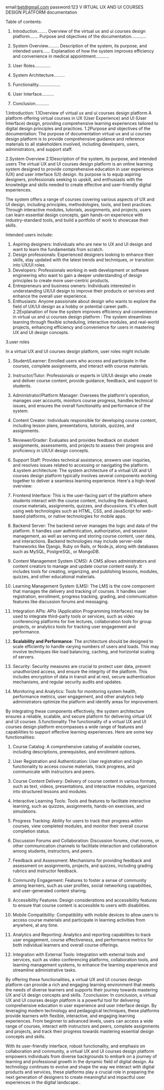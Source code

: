 email:bet@gmail.com
password:123
V IRTUAL UX AND UI COURSES DESIGN PLATFORM documentation

Table of contents:
1.	Introduction……..
Overview of the virtual ux and ui courses design platform…….
Purpose and objectives of the documentation…………
2.	System Overview………
Description of the system, its purpose, and intended users……
Explanation of how the system improves efficiency and convenience in medical appointment………..

3.	User Roles………….
4.	System Architecture………
5.	Functionality………………
6.	User Interface……….
7.	Conclusion………..



1.Introduction:
1.1Overview of virtual ux and ui courses design platform
A platform offering virtual courses in UX (User Experience) and UI (User Interface) design, providing comprehensive learning experiences tailored to digital design principles and practices. 1.2Purpose and objectives of the documentation:
The purpose of documentation virtual ux and ui courses design platform is to provide comprehensive guidance and reference materials to all stakeholders involved, including developers, users, administrators, and support staff.


2.System Overview
2.1Description of the system, its purpose, and intended users
The virtual UX and UI courses design platform is an online learning system designed to provide comprehensive education in user experience (UX) and user interface (UI) design. Its purpose is to equip aspiring designers, professionals seeking to upskill, and enthusiasts with the knowledge and skills needed to create effective and user-friendly digital experiences.

The system offers a range of courses covering various aspects of UX and UI design, including principles, methodologies, tools, and best practices. Through interactive modules, tutorials, assignments, and projects, users can learn essential design concepts, gain hands-on experience with industry-standard tools, and build a portfolio of work to showcase their skills.

Intended users include:

1. Aspiring designers: Individuals who are new to UX and UI design and want to learn the fundamentals from scratch.
2. Design professionals: Experienced designers looking to enhance their skills, stay updated with the latest trends and techniques, or transition into UX/UI roles.
3. Developers: Professionals working in web development or software engineering who want to gain a deeper understanding of design principles to create more user-centric products.
4. Entrepreneurs and business owners: Individuals interested in understanding UX/UI design to improve their products or services and enhance the overall user experience.
5. Enthusiasts: Anyone passionate about design who wants to explore the field of UX/UI design as a hobby or potential career path..
2.2Explanation of how the system improves efficiency and convenience in virtual ux and ui courses design platform : The system streamlines learning through flexible scheduling, interactive modules, and real-world projects, enhancing efficiency and convenience for users in mastering UX and UI design concepts.


3.user roles

In a virtual UX and UI courses design platform, user roles might include:
1.	Student/Learner: Enrolled users who access and participate in the courses, complete assignments, and interact with course materials.
2.	Instructor/Tutor: Professionals or experts in UX/UI design who create and deliver course content, provide guidance, feedback, and support to students.
3.	Administrator/Platform Manager: Oversees the platform's operation, manages user accounts, monitors course progress, handles technical issues, and ensures the overall functionality and performance of the system.
4.	Content Creator: Individuals responsible for developing course content, including lesson plans, presentations, tutorials, quizzes, and assignments.
5.	Reviewer/Grader: Evaluates and provides feedback on student assignments, assessments, and projects to assess their progress and proficiency in UX/UI design concepts.
6.	Support Staff: Provides technical assistance, answers user inquiries, and resolves issues related to accessing or navigating the platform.
 4.system  architecture:
The system architecture of a virtual UX and UI courses design platform typically involves several components working together to deliver a seamless learning experience. Here's a high-level overview:

1. Frontend Interface: This is the user-facing part of the platform where students interact with the course content, including the dashboard, course materials, assignments, quizzes, and discussions. It's often built using web technologies such as HTML, CSS, and JavaScript for web-based platforms, or native technologies for mobile apps.

2. Backend Server: The backend server manages the logic and data of the platform. It handles user authentication, authorization, and session management, as well as serving and storing course content, user data, and interactions. Backend technologies may include server-side frameworks like Django, Ruby on Rails, or Node.js, along with databases such as MySQL, PostgreSQL, or MongoDB.

3. Content Management System (CMS): A CMS allows administrators and content creators to manage and update course content easily. It includes tools for creating, organizing, and publishing lessons, modules, quizzes, and other educational materials.

4. Learning Management System (LMS): The LMS is the core component that manages the delivery and tracking of courses. It handles user registration, enrollment, progress tracking, grading, and communication features like discussion forums and messaging.

5. Integration APIs: APIs (Application Programming Interfaces) may be used to integrate third-party tools or services, such as video conferencing platforms for live lectures, collaboration tools for group projects, or analytics tools for tracking user engagement and performance.

6. **Scalability and Performance**: The architecture should be designed to scale efficiently to handle varying numbers of users and loads. This may involve techniques like load balancing, caching, and horizontal scaling of servers.

7. Security: Security measures are crucial to protect user data, prevent unauthorized access, and ensure the integrity of the platform. This includes encryption of data in transit and at rest, secure authentication mechanisms, and regular security audits and updates.

8. Monitoring and Analytics: Tools for monitoring system health, performance metrics, user engagement, and other analytics help administrators optimize the platform and identify areas for improvement.

By integrating these components effectively, the system architecture ensures a reliable, scalable, and secure platform for delivering virtual UX and UI courses
.5.functionality
The functionality of a virtual UX and UI courses design platform encompasses a wide range of features and capabilities to support effective learning experiences. Here are some key functionalities:

1. Course Catalog: A comprehensive catalog of available courses, including descriptions, prerequisites, and enrollment options.

2. User Registration and Authentication: User registration and login functionality to access course materials, track progress, and communicate with instructors and peers.

3. Course Content Delivery: Delivery of course content in various formats, such as text, videos, presentations, and interactive modules, organized into structured lessons and modules.

4. Interactive Learning Tools: Tools and features to facilitate interactive learning, such as quizzes, assignments, hands-on exercises, and simulations.

5. Progress Tracking: Ability for users to track their progress within courses, view completed modules, and monitor their overall course completion status.

6. Discussion Forums and Collaboration: Discussion forums, chat rooms, or other communication channels to facilitate interaction and collaboration among students, instructors, and peers.

7. Feedback and Assessment: Mechanisms for providing feedback and assessment on assignments, projects, and quizzes, including grading rubrics and instructor feedback.

8. Community Engagement: Features to foster a sense of community among learners, such as user profiles, social networking capabilities, and user-generated content sharing.

9. Accessibility Features: Design considerations and accessibility features to ensure that course content is accessible to users with disabilities.

10. Mobile Compatibility: Compatibility with mobile devices to allow users to access course materials and participate in learning activities from anywhere, at any time.

11. Analytics and Reporting: Analytics and reporting capabilities to track user engagement, course effectiveness, and performance metrics for both individual learners and overall course offerings.

12. Integration with External Tools: Integration with external tools and services, such as video conferencing platforms, collaboration tools, and learning management systems, to enhance the learning experience and streamline administrative tasks.

By offering these functionalities, a virtual UX and UI courses design platform can provide a rich and engaging learning environment that meets the needs of diverse learners and supports their journey towards mastering UX and UI design concepts and skills. 7.conclusion:
In conclusion, a virtual UX and UI courses design platform is a powerful tool for delivering comprehensive education in user experience and user interface design. By leveraging modern technology and pedagogical techniques, these platforms provide learners with flexible, interactive, and engaging learning experiences. From beginner to advanced levels, users can access a wide range of courses, interact with instructors and peers, complete assignments and projects, and track their progress towards mastering essential design concepts and skills.

With its user-friendly interface, robust functionality, and emphasis on collaboration and community, a virtual UX and UI courses design platform empowers individuals from diverse backgrounds to embark on a journey of learning and professional growth in the dynamic field of digital design. As technology continues to evolve and shape the way we interact with digital products and services, these platforms play a crucial role in preparing the next generation of designers to create meaningful and impactful user experiences in the digital landscape..


